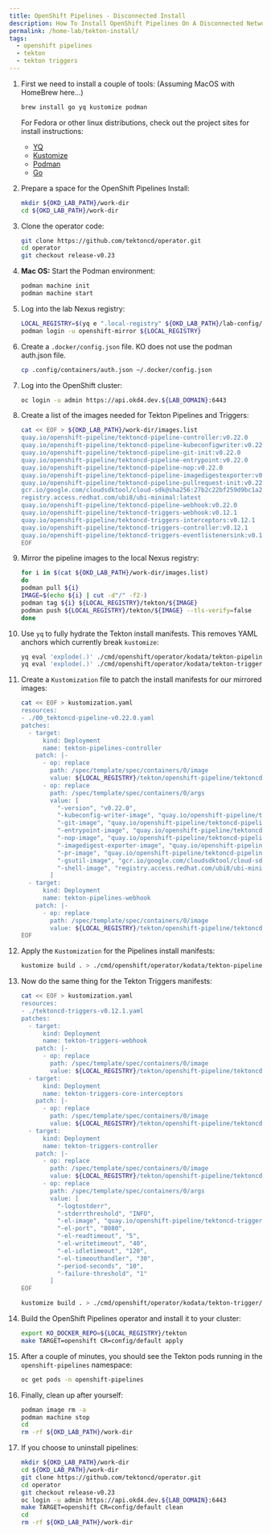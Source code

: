 ```yaml
---
title: OpenShift Pipelines - Disconnected Install
description: How To Install OpenShift Pipelines On A Disconnected Network
permalink: /home-lab/tekton-install/
tags:
  - openshift pipelines
  - tekton
  - tekton triggers
---
```


1. First we need to install a couple of tools: (Assuming MacOS with HomeBrew here...)

   ```bash
   brew install go yq kustomize podman
   ```

   For Fedora or other linux distributions, check out the project sites for install instructions:
   * [YQ](https://github.com/mikefarah/yq)
   * [Kustomize](https://kustomize.io)
   * [Podman](https://podman.io/getting-started/installation)
   * [Go](https://golang.org)

1. Prepare a space for the OpenShift Pipelines Install:

   ```bash
   mkdir ${OKD_LAB_PATH}/work-dir
   cd ${OKD_LAB_PATH}/work-dir
   ```

1. Clone the operator code:

   ```bash
   git clone https://github.com/tektoncd/operator.git
   cd operator
   git checkout release-v0.23
   ```

1. __Mac OS:__ Start the Podman environment:

   ```bash
   podman machine init
   podman machine start
   ```

1. Log into the lab Nexus registry:

   ```bash
   LOCAL_REGISTRY=$(yq e ".local-registry" ${OKD_LAB_PATH}/lab-config/dev-cluster.yaml)
   podman login -u openshift-mirror ${LOCAL_REGISTRY}
   ```

1. Create a `.docker/config.json` file.  KO does not use the podman auth.json file.

   ```bash
   cp .config/containers/auth.json ~/.docker/config.json
   ```

1. Log into the OpenShift cluster:

   ```bash
   oc login -u admin https://api.okd4.dev.${LAB_DOMAIN}:6443
   ```

1. Create a list of the images needed for Tekton Pipelines and Triggers:

   ```bash
   cat << EOF > ${OKD_LAB_PATH}/work-dir/images.list
   quay.io/openshift-pipeline/tektoncd-pipeline-controller:v0.22.0
   quay.io/openshift-pipeline/tektoncd-pipeline-kubeconfigwriter:v0.22.0
   quay.io/openshift-pipeline/tektoncd-pipeline-git-init:v0.22.0
   quay.io/openshift-pipeline/tektoncd-pipeline-entrypoint:v0.22.0
   quay.io/openshift-pipeline/tektoncd-pipeline-nop:v0.22.0
   quay.io/openshift-pipeline/tektoncd-pipeline-imagedigestexporter:v0.22.0
   quay.io/openshift-pipeline/tektoncd-pipeline-pullrequest-init:v0.22.0
   gcr.io/google.com/cloudsdktool/cloud-sdk@sha256:27b2c22bf259d9bc1a291e99c63791ba0c27a04d2db0a43241ba0f1f20f4067f
   registry.access.redhat.com/ubi8/ubi-minimal:latest
   quay.io/openshift-pipeline/tektoncd-pipeline-webhook:v0.22.0
   quay.io/openshift-pipeline/tektoncd-triggers-webhook:v0.12.1
   quay.io/openshift-pipeline/tektoncd-triggers-interceptors:v0.12.1
   quay.io/openshift-pipeline/tektoncd-triggers-controller:v0.12.1
   quay.io/openshift-pipeline/tektoncd-triggers-eventlistenersink:v0.12.1
   EOF
   ```

1. Mirror the pipeline images to the local Nexus registry:

   ```bash
   for i in $(cat ${OKD_LAB_PATH}/work-dir/images.list)
   do
   podman pull ${i}
   IMAGE=$(echo ${i} | cut -d"/" -f2-)
   podman tag ${i} ${LOCAL_REGISTRY}/tekton/${IMAGE}
   podman push ${LOCAL_REGISTRY}/tekton/${IMAGE} --tls-verify=false
   done
   ```

1. Use `yq` to fully hydrate the Tekton install manifests.  This removes YAML anchors which currently break `kustomize`:

   ```bash
   yq eval 'explode(.)' ./cmd/openshift/operator/kodata/tekton-pipeline/0.22.0/00_tektoncd-pipeline-v0.22.0.yaml > 00_tektoncd-pipeline-v0.22.0.yaml
   yq eval 'explode(.)' ./cmd/openshift/operator/kodata/tekton-trigger/0.12.1/tektoncd-triggers-v0.12.1.yaml > tektoncd-triggers-v0.12.1.yaml
   ```

1. Create a `Kustomization` file to patch the install manifests for our mirrored images:

   ```bash
   cat << EOF > kustomization.yaml
   resources:
   - ./00_tektoncd-pipeline-v0.22.0.yaml
   patches:
     - target:
         kind: Deployment
         name: tekton-pipelines-controller
       patch: |-
         - op: replace
           path: /spec/template/spec/containers/0/image
           value: ${LOCAL_REGISTRY}/tekton/openshift-pipeline/tektoncd-pipeline-controller:v0.22.0
         - op: replace
           path: /spec/template/spec/containers/0/args
           value: [
             "-version", "v0.22.0",
             "-kubeconfig-writer-image", "quay.io/openshift-pipeline/tektoncd-pipeline-kubeconfigwriter:v0.22.0",
             "-git-image", "quay.io/openshift-pipeline/tektoncd-pipeline-git-init:v0.22.0",
             "-entrypoint-image", "quay.io/openshift-pipeline/tektoncd-pipeline-entrypoint:v0.22.0",
             "-nop-image", "quay.io/openshift-pipeline/tektoncd-pipeline-nop:v0.22.0",
             "-imagedigest-exporter-image", "quay.io/openshift-pipeline/tektoncd-pipeline-imagedigestexporter:v0.22.0",
             "-pr-image", "quay.io/openshift-pipeline/tektoncd-pipeline-pullrequest-init:v0.22.0",
             "-gsutil-image", "gcr.io/google.com/cloudsdktool/cloud-sdk@sha256:27b2c22bf259d9bc1a291e99c63791ba0c27a04d2db0a43241ba0f1f20f4067f",
             "-shell-image", "registry.access.redhat.com/ubi8/ubi-minimal:latest"
           ]
     - target:
         kind: Deployment
         name: tekton-pipelines-webhook
       patch: |-
         - op: replace
           path: /spec/template/spec/containers/0/image
           value: ${LOCAL_REGISTRY}/tekton/openshift-pipeline/tektoncd-pipeline-webhook:v0.22.0
   EOF
   ```

1. Apply the `Kustomization` for the Pipelines install manifests:

   ```bash
   kustomize build . > ./cmd/openshift/operator/kodata/tekton-pipeline/0.22.0/00_tektoncd-pipeline-v0.22.0.yaml
   ```

1. Now do the same thing for the Tekton Triggers manifests:

   ```bash
   cat << EOF > kustomization.yaml
   resources:
   - ./tektoncd-triggers-v0.12.1.yaml
   patches:
     - target:
         kind: Deployment
         name: tekton-triggers-webhook
       patch: |-
         - op: replace
           path: /spec/template/spec/containers/0/image
           value: ${LOCAL_REGISTRY}/tekton/openshift-pipeline/tektoncd-triggers-webhook:v0.12.1
     - target:
         kind: Deployment
         name: tekton-triggers-core-interceptors
       patch: |-
         - op: replace
           path: /spec/template/spec/containers/0/image
           value: ${LOCAL_REGISTRY}/tekton/openshift-pipeline/tektoncd-triggers-interceptors:v0.12.1
     - target:
         kind: Deployment
         name: tekton-triggers-controller
       patch: |-
         - op: replace
           path: /spec/template/spec/containers/0/image
           value: ${LOCAL_REGISTRY}/tekton/openshift-pipeline/tektoncd-triggers-controller:v0.12.1
         - op: replace
           path: /spec/template/spec/containers/0/args
           value: [
             "-logtostderr",
             "-stderrthreshold", "INFO",
             "-el-image", "quay.io/openshift-pipeline/tektoncd-triggers-eventlistenersink:v0.12.1",
             "-el-port", "8080",
             "-el-readtimeout", "5",
             "-el-writetimeout", "40",
             "-el-idletimeout", "120",
             "-el-timeouthandler", "30",
             "-period-seconds", "10",
             "-failure-threshold", "1"
           ]
   EOF

   kustomize build . > ./cmd/openshift/operator/kodata/tekton-trigger/0.12.1/tektoncd-triggers-v0.12.1.yaml
   ```

1. Build the OpenShift Pipelines operator and install it to your cluster:

   ```bash
   export KO_DOCKER_REPO=${LOCAL_REGISTRY}/tekton
   make TARGET=openshift CR=config/default apply 
   ```

1. After a couple of minutes, you should see the Tekton pods running in the `openshift-pipelines` namespace:

   ```bash
   oc get pods -n openshift-pipelines
   ```

1. Finally, clean up after yourself:

    ```bash
    podman image rm -a
    podman machine stop
    cd
    rm -rf ${OKD_LAB_PATH}/work-dir
    ```

1. If you choose to uninstall pipelines:

   ```bash
   mkdir ${OKD_LAB_PATH}/work-dir
   cd ${OKD_LAB_PATH}/work-dir
   git clone https://github.com/tektoncd/operator.git
   cd operator
   git checkout release-v0.23
   oc login -u admin https://api.okd4.dev.${LAB_DOMAIN}:6443
   make TARGET=openshift CR=config/default clean
   cd
   rm -rf ${OKD_LAB_PATH}/work-dir
   ```
